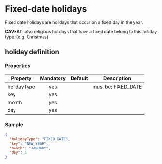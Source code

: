 # Fixed-date holidays
Fixed date holidays are holidays that occur on a fixed day in the year.

**CAVEAT**: also religious holidays that have a fixed date belong to this holiday type. (e.g. Christmas)

## holiday definition
### Properties

| Property    | Mandatory | Default   | Description         |
| ---------   | :-------: | --------- | ------------------- |
| holidayType | yes       |           | must be: FIXED_DATE |
| key         | yes       |           |                     |
| month       | yes       |           |                     |
| day         | yes       |           |                     |

### Sample

```json
{
  "holidayType": "FIXED_DATE",
  "key": "NEW_YEAR",
  "month": "JANUARY",
  "day": 1
}
```
